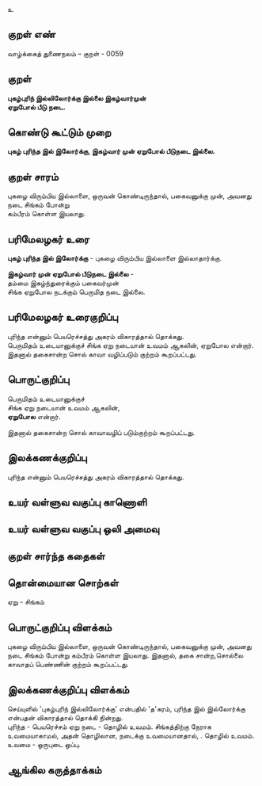 உ

## குறள் எண் 

வாழ்க்கைத் துணைநலம் – குறள் - 0059  

## குறள் 

**புகழ்புரிந் இல்லிலோர்க்கு இல்லை இகழ்வார்முன்  
ஏறுபோல் பீடு நடை.** 

## கொண்டு கூட்டும் முறை

**புகழ் புரிந்த இல் இலோர்க்கு,	இகழ்வார் முன் ஏறுபோல் பீடுநடை இல்லை.**  

## குறள் சாரம் 

புகழை விரும்பிய இல்லாளை, ஒருவன் கொண்டிருந்தால், பகைவனுக்கு முன், அவனது நடை சிங்கம் போன்று  
கம்பீரம் கொள்ள இயலாது.

## பரிமேலழகர் உரை

**புகழ் புரிந்த இல் இலோர்க்கு** - புகழை விரும்பிய இல்லாளை இல்லாதார்க்கு.  

**இகழ்வார் முன் ஏறுபோல் பீடுநடை இல்லை** -  
தம்மை இகழ்ந்துரைக்கும் பகைவர்முன்  
சிங்க ஏறுபோல நடக்கும் பெருமித நடை இல்லை.  

## பரிமேலழகர் உரைகுறிப்பு   

புரிந்த என்னும் பெயரெச்சத்து அகரம் விகாரத்தால் தொக்கது.  
பெருமிதம் உடையானுக்குச் சிங்க ஏறு நடையான் உவமம் ஆகலின், ஏறுபோல என்றார்.  
இதனால் தகைசான்ற சொல் காவா வழிப்படும் குற்றம் கூறப்பட்டது.  

## பொருட்குறிப்பு 

பெருமிதம் உடையானுக்குச்  
சிங்க ஏறு நடையான் உவமம் ஆகலின்,  
**ஏறுபோல** என்றார்.  

இதனால் தகைசான்ற சொல் காவாவழிப் படும்குற்றம் கூறப்பட்டது.   

## இலக்கணக்குறிப்பு  

புரிந்த என்னும் பெயரெச்சத்து அகரம் விகாரத்தால் தொக்கது.   

## உயர் வள்ளுவ வகுப்பு காணொளி


## உயர் வள்ளுவ வகுப்பு ஒலி அமைவு 

 
## குறள் சார்ந்த கதைகள் 


## தொன்மையான சொற்கள்

ஏறு - சிங்கம் 

## பொருட்குறிப்பு விளக்கம்

புகழை விரும்பிய இல்லாளை, ஒருவன் கொண்டிருந்தால், பகைவனுக்கு முன், அவனது நடை சிங்கம் போன்று கம்பீரம் கொள்ள இயலாது. இதனால், தகை சான்ற,சொல்லை காவாதப் பெண்ணின் குற்றம் கூறப்பட்டது.

## இலக்கணக்குறிப்பு விளக்கம்

செய்யுளில் 'புகழ்புரிந் இல்லிலோர்க்கு' என்பதில் 'த'கரம், புரிந்த இல் இல்லோர்க்கு என்பதன் விகாரத்தால் தொக்கி நின்றது.  
புரிந்த - பெயரெச்சம் 
ஏறு நடை - தொழில் உவமம். சிங்கத்திற்கு நேராக உவமையாகாமல், அதன் தொழிலான, நடைக்கு உவமையானதால், . 
தொழில் உவமம்.
உவமை - ஒருபுடை ஒப்பு.

## ஆங்கில கருத்தாக்கம் 


